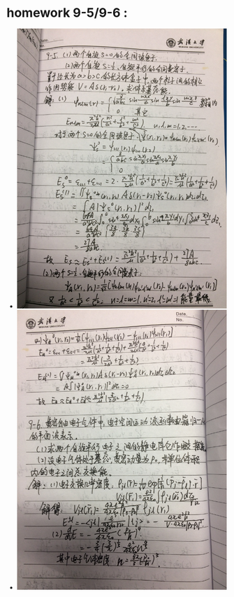 homework 9-5/9-6 : 
=======   
 - ![HOMEWORK_9-5/6(1)](https://github.com/Pu-ZH/compuationalphysics_N2014301020017/blob/master/Quantum_Mechanics/Homework_9_56/IMG_3164.JPG)     
 - ![HOMEWORK_9-5/6(2)](https://github.com/Pu-ZH/compuationalphysics_N2014301020017/blob/master/Quantum_Mechanics/Homework_9_56/IMG_3165.JPG)     
